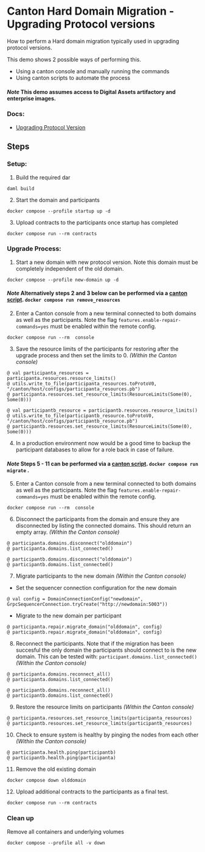 # Canton Hard Domain Migration - Upgrading Protocol versions

How to perform a Hard domain migration typically used in upgrading protocol versions. 

This demo shows 2 possible ways of performing this. 
- Using a canton console and manually running the commands 
- Using canton scripts to automate the process 

#### _Note_ This demo assumes access to Digital Assets artifactory and enterprise images.

### Docs:

* [Upgrading Protocol Version](https://docs.daml.com/Canton/usermanual/upgrading.html#change-the-Canton-protocol-version)

## Steps

### Setup:
1. Build the required dar
```
daml build
```
2. Start the domain and participants 
```
docker compose --profile startup up -d
```
3. Upload contracts to the participants once startup has completed
```
docker compose run --rm contracts
```

### Upgrade Process:
1. Start a new domain with new protocol version. Note this domain must be completely independent of the old domain.
```
docker compose --profile new-domain up -d
```

#### _Note_ Alternatively steps 2 and 3 below can be performed via a [canton script](./configs/remote/remove-resources.canton). `docker compose run remove_resources`

2. Enter a Canton console from a new terminal connected to both domains as well as the participants. Note the flag `features.enable-repair-commands=yes` must be enabled within the remote config.
```
docker compose run --rm  console
```

3. Save the resource limits of the participants for restoring after the upgrade process and then set the limits to 0. _(Within the Canton console)_

```
@ val participanta_resources = participanta.resources.resource_limits()
@ utils.write_to_file(participanta_resources.toProtoV0, "/canton/host/configs/participanta_resources.pb")
@ participanta.resources.set_resource_limits(ResourceLimits(Some(0), Some(0)))

@ val participantb_resource = participantb.resources.resource_limits()
@ utils.write_to_file(participantb_resource.toProtoV0, "/canton/host/configs/participantb_resource.pb")
@ participantb.resources.set_resource_limits(ResourceLimits(Some(0), Some(0)))
```

4. In a production environment now would be a good time to backup the participant databases to allow for a role back in case of failure.

#### _Note_ Steps 5 - 11 can be performed via a [canton script](./configs/remote/migrate.canton). `docker compose run migrate` .

5. Enter a Canton console from a new terminal connected to both domains as well as the participants. Note the flag `features.enable-repair-commands=yes` must be enabled within the remote config.
```
docker compose run --rm  console
```

6. Disconnect the participants from the domain and ensure they are disconnected by listing the connected domains. This should return an empty array. _(Within the Canton console)_
```
@ participanta.domains.disconnect("olddomain")
@ participanta.domains.list_connected() 

@ participantb.domains.disconnect("olddomain")
@ participantb.domains.list_connected() 
```

7. Migrate participants to the new domain _(Within the Canton console)_

* Set the sequencer connection configuration for the new domain 
```
@ val config = DomainConnectionConfig("newdomain", GrpcSequencerConnection.tryCreate("http://newdomain:5003"))
```

* Migrate to the new domain per participant 
```
@ participanta.repair.migrate_domain("olddomain", config) 
@ participantb.repair.migrate_domain("olddomain", config) 
```

8. Reconnect the participants. Note that if the migration has been succesful the only domain the participants should connect to is the new domain. This can be tested with:  `participant.domains.list_connected()` _(Within the Canton console)_
```
@ participanta.domains.reconnect_all() 
@ participanta.domains.list_connected() 

@ participantb.domains.reconnect_all() 
@ participantb.domains.list_connected() 
```

9. Restore the resource limits on participants _(Within the Canton console)_
```
@ participanta.resources.set_resource_limits(participanta_resources)
@ participantb.resources.set_resource_limits(participantb_resources)
```

10. Check to ensure system is healthy by pinging the nodes from each other _(Within the Canton console)_

```
@ participanta.health.ping(participantb)
@ participantb.health.ping(participanta)
```

11. Remove the old existing domain

```
docker compose down olddomain
```

12. Upload additional contracts to the participants as a final test.
```
docker compose run --rm contracts
```

### Clean up 

Remove all containers and underlying volumes
```
docker compose --profile all -v down 
```
